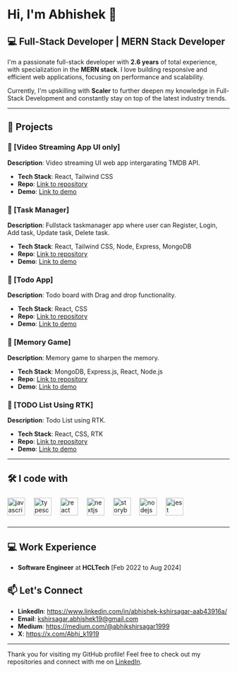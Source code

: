 # Hi, I'm Abhishek 👋

## 💻 Full-Stack Developer | MERN Stack Developer

I'm a passionate full-stack developer with **2.6 years** of total experience, with specialization in the **MERN stack**. I love building responsive and efficient web applications, focusing on performance and scalability.

Currently, I'm upskilling with **Scaler** to further deepen my knowledge in Full-Stack Development and constantly stay on top of the latest industry trends.

---

## 🚀 Projects

### 🎯 [Video Streaming App UI only]
**Description**: Video streaming UI web app intergarating TMDB API.
- **Tech Stack**: React, Tailwind CSS
- **Repo**: [Link to repository](https://github.com/abhiskshirsagar19/Video_Streaming_App)
- **Demo**: [Link to demo](https://video-streaming-app-rosy.vercel.app/)

### 🎯 [Task Manager]
**Description**: Fullstack taskmanager app where user can Register, Login, Add task, Update task, Delete task.
- **Tech Stack**: React, Tailwind CSS, Node, Express, MongoDB
- **Repo**: [Link to repository](https://github.com/abhiskshirsagar19/MERN-stack-Todo-App)
- **Demo**: [Link to demo](https://mern-stack-todo-app-rouge.vercel.app/login)
    
### 🎯 [Todo App]
**Description**: Todo board with Drag and drop functionality.
- **Tech Stack**: React, CSS
- **Repo**: [Link to repository](https://github.com/abhiskshirsagar19/Todo-Apps-with-drag-and-drop)
- **Demo**: [Link to demo](https://todo-apps-with-drag-and-drop.vercel.app/)
  
### 🎯 [Memory Game]
**Description**: Memory game to sharpen the memory.
- **Tech Stack**: MongoDB, Express.js, React, Node.js
- **Repo**: [Link to repository](https://github.com/abhiskshirsagar19/Memory-Game)
- **Demo**: [Link to demo](https://memory-game-eta-drab.vercel.app/)

### 🎯 [TODO List Using RTK]
**Description**: Todo List using RTK.
- **Tech Stack**: React, CSS, RTK
- **Repo**: [Link to repository](https://github.com/abhiskshirsagar19/RTK-Todo)
- **Demo**: [Link to demo](https://rtk-todo-g1g2.vercel.app/)

---

## 🛠️ I code with

###

<div align="left">
  <img src="https://cdn.jsdelivr.net/gh/devicons/devicon/icons/javascript/javascript-original.svg" height="40" alt="javascript logo"  />
  <img width="12" />
  <img src="https://cdn.jsdelivr.net/gh/devicons/devicon/icons/typescript/typescript-original.svg" height="40" alt="typescript logo"  />
  <img width="12" />
  <img src="https://cdn.jsdelivr.net/gh/devicons/devicon/icons/react/react-original.svg" height="40" alt="react logo"  />
  <img width="12" />
  <img src="https://cdn.jsdelivr.net/gh/devicons/devicon/icons/nextjs/nextjs-original.svg" height="40" alt="nextjs logo"  />
  <img width="12" />
  <img src="https://cdn.jsdelivr.net/gh/devicons/devicon/icons/storybook/storybook-original.svg" height="40" alt="storybook logo"  />
  <img width="12" />
  <img src="https://cdn.jsdelivr.net/gh/devicons/devicon/icons/nodejs/nodejs-original.svg" height="40" alt="nodejs logo"  />
  <img width="12" />
  <img src="https://cdn.jsdelivr.net/gh/devicons/devicon/icons/jest/jest-plain.svg" height="40" alt="jest logo"  />
</div>

###
---
## 💻 Work Experience
- **Software Engineer** at **HCLTech** [Feb 2022 to Aug 2024]

## 📫 Let's Connect

- **LinkedIn**: https://www.linkedin.com/in/abhishek-kshirsagar-aab43916a/
- **Email**: kshirsagar.abhishek19@gmail.com
- **Medium**: https://medium.com/@abhikshirsagar1999
- **X**: https://x.com/Abhi_k1919

---

Thank you for visiting my GitHub profile! Feel free to check out my repositories and connect with me on [LinkedIn]( https://www.linkedin.com/in/abhishek-kshirsagar-aab43916a/).
